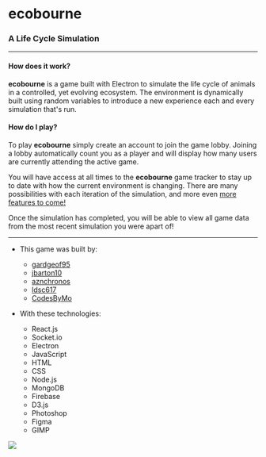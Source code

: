 # **ecobourne** 
### A Life Cycle Simulation
***
#### How does it work?
**ecobourne** is a game built with Electron to simulate the life cycle of animals in a controlled, yet evolving ecosystem. The environment is dynamically built using random variables to introduce a new experience each and every simulation that's run.

#### How do I play?
To play **ecobourne** simply create an account to join the game lobby. Joining a lobby automatically count you as a player and will display how many users are currently attending the active game. 

You will have access at all times to the **ecobourne** game tracker to stay up to date with how the current environment is changing. There are many possibilities with each iteration of the simulation, and more even [more features to come!](https://lmgtfy.com/?q=this+is+a+template+link+to+show+some+future+features+of+ecobourne!)

Once the simulation has completed, you will be able to view all game data from the most recent simulation you were apart of! 

***

* This game was built by:
    * [gardgeof95](https://github.com/gardgeoff95)
    * [jbarton10](http://github.com/jbarton10)
    * [aznchronos](http://github.com/aznchronos)
    * [ldsc617](http://github.com/ldsc617)
    * [CodesByMo](http://github.com/codesbymo)

* With these technologies:
    * React.js
    * Socket.io
    * Electron
    * JavaScript
    * HTML
    * CSS
    * Node.js
    * MongoDB
    * Firebase
    * D3.js
    * Photoshop
    * Figma
    * GIMP

![](https://media.giphy.com/media/yfg2toFH8r1a8/giphy.gif)
